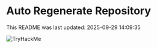 # Auto Regenerate Repository

This README was last updated: 2025-09-29 14:09:35

 ![TryHackMe](https://tryhackme.com/badge/533634)